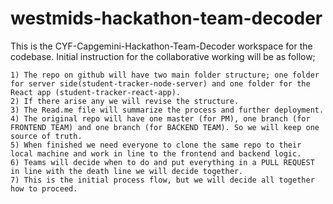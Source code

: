 # westmids-hackathon-team-decoder

 This is the CYF-Capgemini-Hackathon-Team-Decoder workspace for the codebase. Initial instruction for the collaborative working will be as follow;
 	
    1) The repo on github will have two main folder structure; one folder for server side(student-tracker-node-server) and one folder for the React app (student-tracker-react-app).
	2) If there arise any we will revise the structure.
	3) The Read.me file will summarize the process and further deployment.
	4) The original repo will have one master (for PM), one branch (for FRONTEND TEAM) and one branch (for BACKEND TEAM). So we will keep one source of truth.
	5) When finished we need everyone to clone the same repo to their local machine and work in line to the frontend and backend logic.
	6) Teams will decide when to do and put everything in a PULL REQUEST in line with the death line we will decide together.
	7) This is the initial process flow, but we will decide all together how to proceed.
